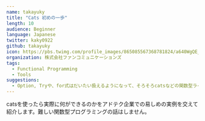 ```yaml
---
name: takayuky
title: "Cats 初めの一歩"
length: 10
audience: Beginner
language: Japanese
twitter: kaky0922
github: takayuky
icon: https://pbs.twimg.com/profile_images/865085567368781824/a640WgQE_400x400.jpg
organization: 株式会社ファンコミュニケーションズ
tags:
  - Functional Programming
  - Tools
suggestions:
  - Option, Tryや、for式はだいたい扱えるようになって、そろそろcatsなどの関数型ライブラリに手を出そうと考えている人。
---
```

catsを使ったら実際に何ができるのかをアドテク企業での易しめの実例を交えて紹介します。難しい関数型プログラミングの話はしません。